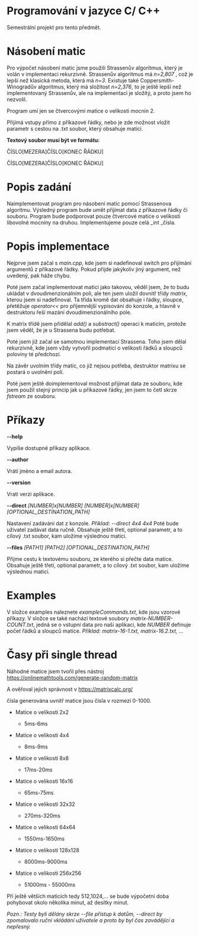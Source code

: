 # Programování v jazyce C/ C++
Semestrální projekt pro tento předmět.
# Násobení matic
Pro výpočet násobení matic jsme použili Strassenův algoritmus, který je volán v implementaci rekurzivně. Strassenův algoritmus má _n=2,807_ , což je lepší než klasická metoda, která má _n=3_. Existuje také Coppersmith-Winogradův algoritmus, který má složitost _n=2,376_, to je ještě lepší než implementovaný Strassenův, ale na implementaci je složitý, a proto jsem ho nezvolil.

Program umí jen se čtvercovými matice o velikosti mocnin 2.

Přijímá vstupy přímo z příkazové řádky, nebo je zde možnost vložit parametr s cestou na .txt soubor, který obsahuje matici.

**Textový soubor musí být ve formátu:**

ČÍSLO[MEZERA]ČÍSLO[KONEC ŘÁDKU]

ČÍSLO[MEZERA]ČÍSLO[KONEC ŘÁDKU]

# Popis zadání
Naimplementovat program pro násobení matic pomocí Strassenova algoritmu. Výsledný program bude umět přijímat data z příkazové řádky či souboru.
Program bude podporovat pouze čtvercové matice o velikosti libovolné mocniny na druhou. Implementujeme pouze celá _int _čísla.

# Popis implementace
Nejprve jsem začal s _main.cpp_, kde jsem si nadefinoval switch pro přijímání argumentů z příkazové řádky.
Pokud přijde jakýkoliv jiný argument, než uvedený, pak háže chybu.

Poté jsem začal implementovat matici jako takovou, věděl jsem, že to budu ukládat v dvoudimenzionálním poli, ale ten jsem uložil dovnitř třídy _matrix_, kterou jsem si nadefinoval. Ta třída kromě dat obsahuje i řádky, sloupce, přetěžuje _operator<<_ pro příjemnější vypisování do konzole, a hlavně v destruktoru řeší mazání dvoudimenzionálního pole.

K matrix třídě jsem přidělal _add()_ a _substract()_ operaci k maticím, protože jsem věděl, že je u Strassena budu potřebat.

Poté jsem již začal se samotnou implementací Strassena. Toho jsem dělal rekurzivně, kde jsem vždy vytvořil podmatici o velikosti řádků a sloupců poloviny té předchozí.

Na závěr uvolním třídy matic, co již nejsou potřeba, destruktor matrixu se postará o uvolnění polí.

Poté jsem ještě doimplementoval možnost přijímat data ze souboru, kde jsem použil stejný princip jak u příkazové řádky, jen jsem to četl skrze _fstream_ ze souboru.

# Příkazy

**--help** 

Vypíše dostupné příkazy aplikace.

**--author**

Vrátí jméno a email autora.

**--version**

Vratí verzi aplikace.

**--direct** _[NUMBER]x[NUMBER] [NUMBER]x[NUMBER] [OPTIONAL_DESTINATION_PATH]_

Nastavení zadávání dat z konzole.
_Příklad: --direct 4x4 4x4_
Poté bude uživatel zadávat data ručně. Obsahuje ještě třetí, optional parametr, a to cílový .txt soubor, kam uložíme výslednou matici.

**--files** _[PATH1] [PATH2] [OPTIONAL_DESTINATION_PATH]_ 

Přijme cestu k textovému souboru, ze kterého si přečte data matice. Obsahuje ještě třetí, optional parametr, a to cílový .txt soubor, kam uložíme výslednou matici.

# Examples
V složce examples naleznete _exampleCommands.txt_, kde jsou vzorové příkazy. V složce se také nachází textové soubory _matrix-NUMBER-COUNT.txt_,
jedná se o vstupní data pro naši aplikaci, kde _NUMBER_ definuje počet řádků a sloupců matice.
_Příklad: matrix-16-1.txt, matrix-16.2.txt, ..._

# Časy při single thread

Náhodné matice jsem tvořil přes nástroj https://onlinemathtools.com/generate-random-matrix

A ověřoval jejich správnost v https://matrixcalc.org/

čísla generována uvnitř matice jsou čísla v rozmezí 0-1000.

- Matice o velikosti 2x2

    - 5ms-6ms

- Matice o velikosti 4x4

    - 8ms-9ms

- Matice o velikosti 8x8

    - 17ms-20ms
    
- Matice o velikosti 16x16

    - 65ms-75ms

- Matice o velikosti 32x32

    - 270ms-320ms

- Matice o velikosti 64x64

    - 1550ms-1650ms

- Matice o velikosti 128x128

    -  8000ms-9000ms

- Matice o velikosti 256x256

    - 51000ms - 55000ms

Při ještě větších maticích tedy 512,1024,... se bude výpočetní doba pohybovat okolo několika minut, až desítky minut.

_Pozn.: Testy byli dělány skrze --file přístup k datům, --direct by zpomalovalo ruční vkládání uživatele a proto by byl čas zavádějící a nepřesný._